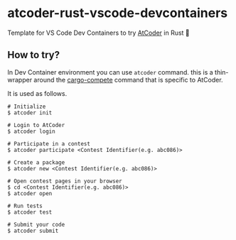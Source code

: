 # atcoder-rust-vscode-devcontainers

Template for VS Code Dev Containers to try [AtCoder](https://atcoder.jp/) in Rust 🦀


## How to try?

In Dev Container environment you can use `atcoder` command. this is a thin-wrapper around the [cargo-compete](https://github.com/qryxip/cargo-compete) command that is specific to AtCoder.

It is used as follows.

```
# Initialize
$ atcoder init

# Login to AtCoder
$ atcoder login

# Participate in a contest
$ atcoder participate <Contest Identifier(e.g. abc086)>

# Create a package
$ atcoder new <Contest Identifier(e.g. abc086)>

# Open contest pages in your browser
$ cd <Contest Identifier(e.g. abc086)>
$ atcoder open

# Run tests
$ atcoder test

# Submit your code
$ atcoder submit
```
